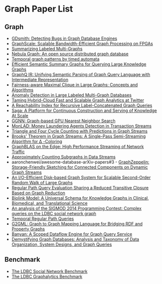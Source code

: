 <!-- prettier-ignore-start -->
<!-- omit in toc -->
# Graph Paper List
<!-- prettier-ignore-end -->

## Graph

- [GDsmith: Detecting Bugs in Graph Database Engines](https://arxiv.org/abs/2206.08530)
- [GraphScale: Scalable Bandwidth-Efficient Graph Processing on FPGAs](https://arxiv.org/abs/2206.08432)
- [Summarizing Labeled Multi-Graphs](https://arxiv.org/abs/2206.07674)
- [Nebula Graph: An open source distributed graph database](https://arxiv.org/abs/2206.07278)
- [Temporal graph patterns by timed automata](https://arxiv.org/abs/2205.14269)
- [Efficient Semantic Summary Graphs for Querying Large Knowledge Graphs](https://arxiv.org/abs/2205.13883)
- [GraphQ IR: Unifying Semantic Parsing of Graph Query Language with Intermediate Representation](https://arxiv.org/abs/2205.12078)
- [Fairness-aware Maximal Clique in Large Graphs: Concepts and Algorithms](https://arxiv.org/abs/2107.10025)
- [Anomaly Detection in Large Labeled Multi-Graph Databases](https://arxiv.org/abs/2010.03600)
- [Taming Hybrid-Cloud Fast and Scalable Graph Analytics at Twitter](https://arxiv.org/abs/2204.11338)
- [A Reachability Index for Recursive Label-Concatenated Graph Queries](https://arxiv.org/abs/2203.08606)
- [Saga: A Platform for Continuous Construction and Serving of Knowledge At Scale](https://arxiv.org/abs/2204.07309)
- [GGNN: Graph-based GPU Nearest Neighbor Search](https://arxiv.org/abs/1912.01059)
- [MonLAD: Money Laundering Agents Detection in Transaction Streams](https://arxiv.org/abs/2201.10051)
- [Triangle and Four Cycle Counting with Predictions in Graph Streams](https://arxiv.org/abs/2203.09572)
- [Brooks' Theorem in Graph Streams: A Single-Pass Semi-Streaming Algorithm for Δ -Coloring](https://arxiv.org/abs/2203.10984)
- [GraphBLAS on the Edge: High Performance Streaming of Network Traffic](https://arxiv.org/abs/2203.13934)
- [Approximately Counting Subgraphs in Data Streams](https://arxiv.org/abs/2203.14225)
- aaronchenwei/awesome-database-arXiv-papers#3 - [GraphZeppelin: Storage-Friendly Sketching for Connected Components on Dynamic Graph Streams](https://arxiv.org/abs/2203.14927)
- [An I/O-Efficient Disk-based Graph System for Scalable Second-Order Random Walk of Large Graphs](https://arxiv.org/abs/2203.16123)
- [Regular Path Query Evaluation Sharing a Reduced Transitive Closure Based on Graph Reduction](https://arxiv.org/abs/2111.06918)
- [Biolink Model: A Universal Schema for Knowledge Graphs in Clinical, Biomedical, and Translational Science](https://arxiv.org/abs/2203.13906)
- [An analysis of the SIGMOD 2014 Programming Contest: Complex queries on the LDBC social network graph](https://arxiv.org/abs/2010.12243)
- [Temporal Regular Path Queries](https://arxiv.org/abs/2107.01241)
- [G2GML: Graph to Graph Mapping Language for Bridging RDF and Property Graphs](https://arxiv.org/abs/2203.06393)
- [Banyan: A Scoped Dataflow Engine for Graph Query Service](https://arxiv.org/abs/2202.12530)
- [Demystifying Graph Databases: Analysis and Taxonomy of Data Organization, System Designs, and Graph Queries](https://arxiv.org/abs/1910.09017)

## Benchmark

- [The LDBC Social Network Benchmark](https://arxiv.org/abs/2001.02299)
- [The LDBC Graphalytics Benchmark](https://arxiv.org/abs/2011.15028)
